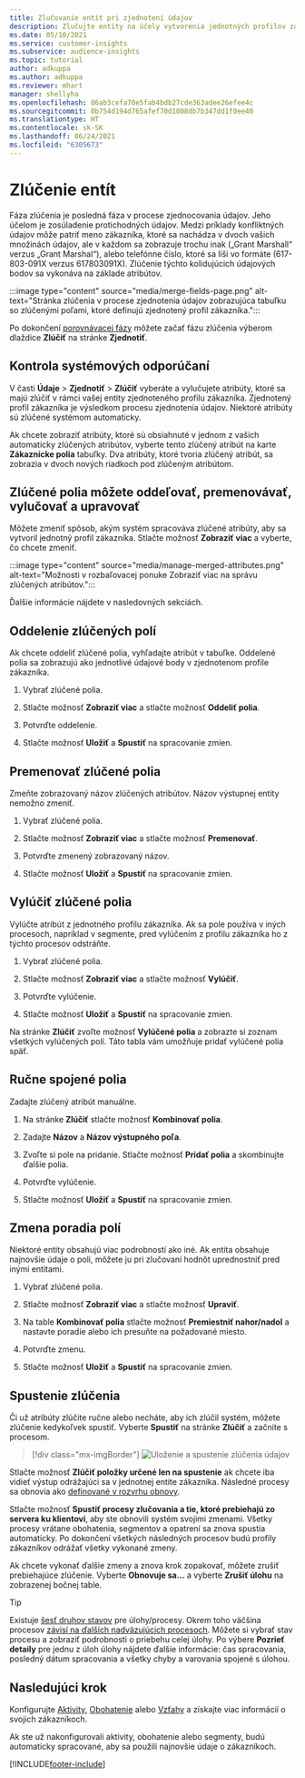 ```yaml
---
title: Zlučovanie entít pri zjednotení údajov
description: Zlučujte entity na účely vytvorenia jednotných profilov zákazníkov.
ms.date: 05/10/2021
ms.service: customer-insights
ms.subservice: audience-insights
ms.topic: tutorial
author: adkuppa
ms.author: adkuppa
ms.reviewer: mhart
manager: shellyha
ms.openlocfilehash: 86ab3cefa70e5fab4bdb27cde363adee26efee4c
ms.sourcegitcommit: 0b754d194d765afef70d1008db7b347dd1f0ee40
ms.translationtype: HT
ms.contentlocale: sk-SK
ms.lasthandoff: 06/24/2021
ms.locfileid: "6305673"
---
```

# <a name="merge-entities"></a>Zlúčenie entít

Fáza zlúčenia je posledná fáza v procese zjednocovania údajov. Jeho účelom je zosúladenie protichodných údajov. Medzi príklady konfliktných údajov môže patriť meno zákazníka, ktoré sa nachádza v dvoch vašich množinách údajov, ale v každom sa zobrazuje trochu inak („Grant Marshall“ verzus „Grant Marshal“), alebo telefónne číslo, ktoré sa líši vo formáte (617-803-091X verzus 617803091X). Zlúčenie týchto kolidujúcich údajových bodov sa vykonáva na základe atribútov.

:::image type="content" source="media/merge-fields-page.png" alt-text="Stránka zlúčenia v procese zjednotenia údajov zobrazujúca tabuľku so zlúčenými poľami, ktoré definujú zjednotený profil zákazníka.":::

Po dokončení [porovnávacej fázy](match-entities.md) môžete začať fázu zlúčenia výberom dlaždice **Zlúčiť** na stránke **Zjednotiť**.

## <a name="review-system-recommendations"></a>Kontrola systémových odporúčaní

V časti **Údaje** > **Zjednotiť** > **Zlúčiť** vyberáte a vylučujete atribúty, ktoré sa majú zlúčiť v rámci vašej entity zjednoteného profilu zákazníka. Zjednotený profil zákazníka je výsledkom procesu zjednotenia údajov. Niektoré atribúty sú zlúčené systémom automaticky.

Ak chcete zobraziť atribúty, ktoré sú obsiahnuté v jednom z vašich automaticky zlúčených atribútov, vyberte tento zlúčený atribút na karte **Zákaznícke polia** tabuľky. Dva atribúty, ktoré tvoria zlúčený atribút, sa zobrazia v dvoch nových riadkoch pod zlúčeným atribútom.

## <a name="separate-rename-exclude-and-edit-merged-fields"></a>Zlúčené polia môžete oddeľovať, premenovávať, vylučovať a upravovať

Môžete zmeniť spôsob, akým systém spracováva zlúčené atribúty, aby sa vytvoril jednotný profil zákazníka. Stlačte možnosť **Zobraziť viac** a vyberte, čo chcete zmeniť.

:::image type="content" source="media/manage-merged-attributes.png" alt-text="Možnosti v rozbaľovacej ponuke Zobraziť viac na správu zlúčených atribútov.":::

Ďalšie informácie nájdete v nasledovných sekciách.

## <a name="separate-merged-fields"></a>Oddelenie zlúčených polí

Ak chcete oddeliť zlúčené polia, vyhľadajte atribút v tabuľke. Oddelené polia sa zobrazujú ako jednotlivé údajové body v zjednotenom profile zákazníka. 

1. Vybrať zlúčené polia.
  
1. Stlačte možnosť **Zobraziť viac** a stlačte možnosť **Oddeliť polia**.
 
1. Potvrďte oddelenie.

1. Stlačte možnosť **Uložiť** a **Spustiť** na spracovanie zmien.

## <a name="rename-merged-fields"></a>Premenovať zlúčené polia

Zmeňte zobrazovaný názov zlúčených atribútov. Názov výstupnej entity nemožno zmeniť.

1. Vybrať zlúčené polia.
  
1. Stlačte možnosť **Zobraziť viac** a stlačte možnosť **Premenovať**.

1. Potvrďte zmenený zobrazovaný názov. 

1. Stlačte možnosť **Uložiť** a **Spustiť** na spracovanie zmien.

## <a name="exclude-merged-fields"></a>Vylúčiť zlúčené polia

Vylúčte atribút z jednotného profilu zákazníka. Ak sa pole používa v iných procesoch, napríklad v segmente, pred vylúčením z profilu zákazníka ho z týchto procesov odstráňte. 

1. Vybrať zlúčené polia.
  
1. Stlačte možnosť **Zobraziť viac** a stlačte možnosť **Vylúčiť**.

1. Potvrďte vylúčenie.

1. Stlačte možnosť **Uložiť** a **Spustiť** na spracovanie zmien. 

Na stránke **Zlúčiť** zvoľte možnosť **Vylúčené polia** a zobrazte si zoznam všetkých vylúčených polí. Táto tabla vám umožňuje pridať vylúčené polia späť.

## <a name="manually-combine-fields"></a>Ručne spojené polia

Zadajte zlúčený atribút manuálne. 

1. Na stránke **Zlúčiť** stlačte možnosť **Kombinovať polia**.

1. Zadajte **Názov** a **Názov výstupného poľa**.

1. Zvoľte si pole na pridanie. Stlačte možnosť **Pridať polia** a skombinujte ďalšie polia.

1. Potvrďte vylúčenie.

1. Stlačte možnosť **Uložiť** a **Spustiť** na spracovanie zmien. 

## <a name="change-the-order-of-fields"></a>Zmena poradia polí

Niektoré entity obsahujú viac podrobností ako iné. Ak entita obsahuje najnovšie údaje o poli, môžete ju pri zlučovaní hodnôt uprednostniť pred inými entitami.

1. Vybrať zlúčené polia.
  
1. Stlačte možnosť **Zobraziť viac** a stlačte možnosť **Upraviť**.

1. Na table **Kombinovať polia** stlačte možnosť **Premiestniť nahor/nadol** a nastavte poradie alebo ich presuňte na požadované miesto.

1. Potvrďte zmenu.

1. Stlačte možnosť **Uložiť** a **Spustiť** na spracovanie zmien.

## <a name="run-your-merge"></a>Spustenie zlúčenia

Či už atribúty zlúčite ručne alebo necháte, aby ich zlúčil systém, môžete zlúčenie kedykoľvek spustiť. Vyberte **Spustiť** na stránke **Zlúčiť** a začnite s procesom.

> [!div class="mx-imgBorder"]
> ![Uloženie a spustenie zlúčenia údajov](media/configure-data-merge-save-run.png "Uloženie a spustenie zlúčenia údajov")

Stlačte možnosť **Zlúčiť položky určené len na spustenie** ak chcete iba vidieť výstup odrážajúci sa v jednotnej entite zákazníka. Následné procesy sa obnovia ako [definované v rozvrhu obnovy](system.md#schedule-tab).

Stlačte možnosť **Spustiť procesy zlučovania a tie, ktoré prebiehajú zo servera ku klientovi**, aby ste obnovili systém svojimi zmenami. Všetky procesy vrátane obohatenia, segmentov a opatrení sa znova spustia automaticky. Po dokončení všetkých následných procesov budú profily zákazníkov odrážať všetky vykonané zmeny.

Ak chcete vykonať ďalšie zmeny a znova krok zopakovať, môžete zrušiť prebiehajúce zlúčenie. Vyberte **Obnovuje sa…** a vyberte **Zrušiť úlohu** na zobrazenej bočnej table.

> [!TIP]
> Existuje [šesť druhov stavov](system.md#status-types) pre úlohy/procesy. Okrem toho väčšina procesov [závisí na ďalších nadväzujúcich procesoch](system.md#refresh-policies). Môžete si vybrať stav procesu a zobraziť podrobnosti o priebehu celej úlohy. Po výbere **Pozrieť detaily** pre jednu z úloh úlohy nájdete ďalšie informácie: čas spracovania, posledný dátum spracovania a všetky chyby a varovania spojené s úlohou.

## <a name="next-step"></a>Nasledujúci krok

Konfigurujte [Aktivity](activities.md), [Obohatenie](enrichment-hub.md) alebo [Vzťahy](relationships.md) a získajte viac informácií o svojich zákazníkoch.

Ak ste už nakonfigurovali aktivity, obohatenie alebo segmenty, budú automaticky spracované, aby sa použili najnovšie údaje o zákazníkoch.

[!INCLUDE[footer-include](../includes/footer-banner.md)]
